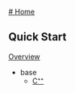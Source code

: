 [# Home](https://github.com/SGpp/SGpp/wiki)

## Quick Start
[Overview](https://github.com/SGpp/SGpp/wiki/Quick-Start)
* base
    * [C⁺⁺](https://github.com/SGpp/SGpp/wiki/Base-introductory-example-(C%E2%81%BA%E2%81%BA))